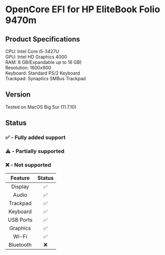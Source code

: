# OpenCore EFI for HP EliteBook Folio 9470m

## Product Specifications
CPU: Intel Core i5-3427U\
GPU: Intel HD Graphics 4000\
RAM: 8 GB(Expandable up to 16 GB)\
Resolution: 1600x900\
Keyboard: Standard PS/2 Keyboard\
Trackpad: Synaptics SMBus Trackpad

## Version
Tested on MacOS Big Sur (11.7.10)

## Status
### ✅ - Fully added support
### ⚠️ - Partially supported
### ❌ - Not supported 
|Feature|Status|
|:-----:|:----:|
|Display|✅|
|Audio  |✅|
|Trackpad|✅|
|Keyboard|✅|
|USB Ports|✅|
|Graphics|✅|
|Wi-Fi|✅|
|Bluetooth|❌|
